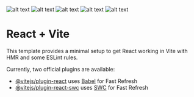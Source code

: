 ![alt text](https://i.ibb.co/jRKSD1H/1.jpg)
![alt text](https://i.ibb.co/qgZZcpG/2.jpg)
![alt text](https://i.ibb.co/tmMfz6y/3.jpg)
![alt text](https://i.ibb.co/HrRg1yT/4.jpg)
![alt text](https://i.ibb.co/GCZV14q/5.jpg)

# React + Vite

This template provides a minimal setup to get React working in Vite with HMR and some ESLint rules.

Currently, two official plugins are available:

- [@vitejs/plugin-react](https://github.com/vitejs/vite-plugin-react/blob/main/packages/plugin-react/README.md) uses [Babel](https://babeljs.io/) for Fast Refresh
- [@vitejs/plugin-react-swc](https://github.com/vitejs/vite-plugin-react-swc) uses [SWC](https://swc.rs/) for Fast Refresh
